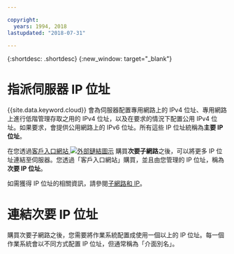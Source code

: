 ```yaml
---

copyright:
  years: 1994, 2018
lastupdated: "2018-07-31"

---
```


{:shortdesc: .shortdesc}
{:new_window: target="_blank"}

# 指派伺服器 IP 位址

{{site.data.keyword.cloud}} 會為伺服器配置專用網路上的 IPv4 位址、專用網路上進行低階管理存取之用的 IPv4 位址，以及在要求的情況下配置公用 IPv4 位址。如果要求，會提供公用網路上的 IPv6 位址。所有這些 IP 位址統稱為**主要 IP 位址**。

在您透過[客戶入口網站 ![外部鏈結圖示](../../icons/launch-glyph.svg "外部鏈結圖示")](https://control.softlayer.com) 購買**次要子網路**之後，可以將更多 IP 位址連結至伺服器。您透過「客戶入口網站」購買，並且由您管理的 IP 位址，稱為**次要 IP 位址**。

如需獲得 IP 位址的相關資訊，請參閱[子網路和 IP](https://console.bluemix.net/docs/infrastructure/subnets/)。


# 連結次要 IP 位址

購買次要子網路之後，您需要將作業系統配置成使用一個以上的 IP 位址。每一個作業系統會以不同方式配置 IP 位址，但通常稱為「介面別名」。 

